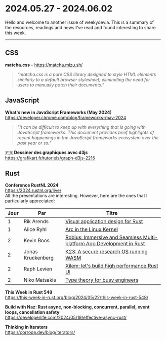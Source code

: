 # 2024.05.27 - 2024.06.02

Hello and welcome to another issue of weekydevia. This is a summary of the
resources, readings and news I've read and found interesting to share this week.

---

## CSS

**matcha.css** - https://matcha.mizu.sh/

> _"matcha.css is a pure CSS library designed to style HTML elements similarly to a
> default browser stylesheet, eliminating the need for users to manually patch
> their documents."_

## JavaScript

**What's new in JavaScript Frameworks (May 2024)**  
https://developer.chrome.com/blog/frameworks-may-2024

> _"It can be difficult to keep up with everything that is going with JavaScript
> frameworks. This document provides brief highlights of recent happenings in
> the JavaScript frameworks ecosystem over the past year or so."_

🇫🇷 **Dessiner des graphiques avec d3js**  
https://grafikart.fr/tutoriels/graph-d3js-2215

## Rust

**Conference RustNL 2024**  
https://2024.rustnl.org/live/  
All the presentations are interesting. However, here are the ones that I
particularly appreciated:

| Jour | Par               | Titre                                                                                                        |
| ---- | ----------------- | ------------------------------------------------------------------------------------------------------------ |
| 1    | Rik Arends        | [Visual application design for Rust](https://youtu.be/XLefuzE-ABU?t=1150)                                    |
| 1    | Alice Ryhl        | [Arc in the Linux Kernel](https://youtu.be/XLefuzE-ABU?t=8507)                                               |
| 2    | Kevin Boos        | [Robius: Immersive and Seamless Multi-platform App Development in Rust](https://youtu.be/521NfGf7AR0?t=2940) |
| 2    | Jonas Kruckenberg | [K23: A secure research OS running WASM](https://youtu.be/521NfGf7AR0?t=9820)                                |
| 2    | Raph Levien       | [Xilem: let's build high performance Rust UI](https://youtu.be/521NfGf7AR0?t=19310)                          |
| 2    | Niko Matsakis     | [Type theory for busy engineers](https://youtu.be/521NfGf7AR0?t=25024)                                       |

**This Week in Rust 548**  
https://this-week-in-rust.org/blog/2024/05/22/this-week-in-rust-548/

**Build with Naz: Rust async, non-blocking, concurrent, parallel, event loops, cancellation safety**  
https://developerlife.com/2024/05/19/effective-async-rust/

**Thinking in Iterators**  
https://corrode.dev/blog/iterators/
